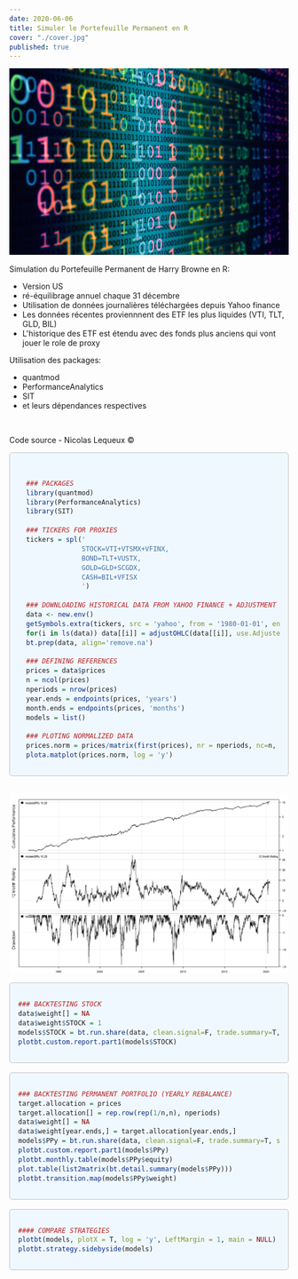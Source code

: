 ```yaml
---
date: 2020-06-06
title: Simuler le Portefeuille Permanent en R
cover: "./cover.jpg"
published: true
---
```


![cover](./cover.jpg)


Simulation du Portefeuille Permanent de Harry Browne en R:
- Version US
- ré-équilibrage annuel chaque 31 décembre
- Utilisation de données journalières téléchargées depuis Yahoo finance
- Les données récentes proviennnent des ETF les plus liquides (VTI, TLT, GLD, BIL)
- L'historique des ETF est étendu avec des fonds plus anciens qui vont jouer le role de proxy


Utilisation des packages:
- quantmod
- PerformanceAnalytics
- SIT
- et leurs dépendances respectives

<br/>

<p class="text-center font-weight-bold">Code source - Nicolas Lequeux ©</p>

<div style="
  background-color: aliceblue;
  padding: 15px;
  border: 1px solid silver;
  border-radius: 5px;
  ">  

```R

  ### PACKAGES
  library(quantmod)
  library(PerformanceAnalytics)
  library(SIT)

  ### TICKERS FOR PROXIES
  tickers = spl('
                STOCK=VTI+VTSMX+VFINX,
                BOND=TLT+VUSTX,
                GOLD=GLD+SCGDX,
                CASH=BIL+VFISX
                ')

  ### DOWNLOADING HISTORICAL DATA FROM YAHOO FINANCE + ADJUSTMENT
  data <- new.env()
  getSymbols.extra(tickers, src = 'yahoo', from = '1980-01-01', env = data, auto.assign = T)
  for(i in ls(data)) data[[i]] = adjustOHLC(data[[i]], use.Adjusted=T)
  bt.prep(data, align='remove.na')

  ### DEFINING REFERENCES
  prices = data$prices
  n = ncol(prices)
  nperiods = nrow(prices)
  year.ends = endpoints(prices, 'years')
  month.ends = endpoints(prices, 'months')
  models = list()

  ### PLOTING NORMALIZED DATA
  prices.norm = prices/matrix(first(prices), nr = nperiods, nc=n, byrow=T)
  plota.matplot(prices.norm, log = 'y')

  ```

</div>
<br/>

![p1](./p1.png)

<div style="background-color: aliceblue; padding: 15px; border: 1px solid silver; border-radius: 5px;">  

  ```R
  ### BACKTESTING STOCK
  data$weight[] = NA
  data$weight$STOCK = 1
  models$STOCK = bt.run.share(data, clean.signal=F, trade.summary=T, silent=F)
  plotbt.custom.report.part1(models$STOCK)
  ```

</div>
<br/>

<div style="background-color: aliceblue; padding: 15px; border: 1px solid silver; border-radius: 5px;">  

  ```R
  ### BACKTESTING PERMANENT PORTFOLIO (YEARLY REBALANCE)
  target.allocation = prices
  target.allocation[] = rep.row(rep(1/n,n), nperiods)
  data$weight[] = NA
  data$weight[year.ends,] = target.allocation[year.ends,]
  models$PPy = bt.run.share(data, clean.signal=F, trade.summary=T, silent=F)
  plotbt.custom.report.part1(models$PPy)
  plotbt.monthly.table(models$PPy$equity)
  plot.table(list2matrix(bt.detail.summary(models$PPy)))
  plotbt.transition.map(models$PPy$weight)
  ```

</div>
<br/>


<div style="background-color: aliceblue; padding: 15px; border: 1px solid silver; border-radius: 5px;">

  ```R
  #### COMPARE STRATEGIES
  plotbt(models, plotX = T, log = 'y', LeftMargin = 1, main = NULL)
  plotbt.strategy.sidebyside(models)
  ```

</div>

